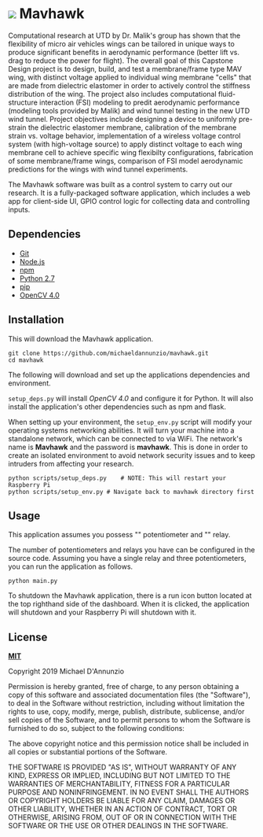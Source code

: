 # ![](icons/favicon.ico) **Mavhawk**

Computational research at UTD by Dr. Malik's group has shown that the flexibility of micro air vehicles wings can be tailored in unique ways to produce significant benefits in aerodynamic performance (better lift vs. drag to reduce the power for flight).  The overall goal of this Capstone Design project is to design, build, and test a membrane/frame type MAV wing, with distinct voltage applied to individual wing membrane "cells" that are made from dielectric elastomer in order to actively control the stiffness distribution of the wing. The project also includes computational fluid-structure interaction (FSI) modeling to predit aerodynamic performance (modeling tools provided by Malik) and wind tunnel testing in the new UTD wind tunnel. Project objectives include designing a device to uniformly pre-strain the dielectric elastomer membrane, calibration of the membrane strain vs. voltage behavior, implementation of a wireless voltage control system (with high-voltage source) to apply distinct voltage to each wing membrane cell to achieve specific wing flexibilty configurations, fabrication of some membrane/frame wings, comparison of FSI model aerodynamic predictions for the wings with wind tunnel experiments.

The Mavhawk software was built as a control system to carry out our research. It is a fully-packaged software application, which includes a web app for client-side UI, GPIO control logic for collecting data and controlling inputs.

## **Dependencies**

* [Git]()
* [Node.js](https://nodejs.org/en/)
* [npm](https://www.npmjs.com/get-npm)
* [Python 2.7](https://www.python.org/downloads/)
* [pip]()
* [OpenCV 4.0]()

## **Installation**

This will download the Mavhawk application.

```shell
git clone https://github.com/michaeldannunzio/mavhawk.git
cd mavhawk
```

The following will download and set up the applications dependencies and environment.

`setup_deps.py` will install *OpenCV 4.0* and configure it for Python. It will also install the application's other dependencies such as npm and flask.

When setting up your environment, the `setup_env.py` script will modify your operating systems networking abilities. It will turn your machine into a standalone network, which can be connected to via WiFi. The network's name is **Mavhawk** and the password is **mavhawk**. This is done in order to create an isolated environment to avoid network security issues and to keep intruders from affecting your research.

```shell
python scripts/setup_deps.py	# NOTE: This will restart your Raspberry Pi
python scripts/setup_env.py	# Navigate back to mavhawk directory first
```

## **Usage**

This application assumes you possess "" potentiometer and "" relay.

The number of potentiometers and relays you have can be configured in the source code. Assuming you have a single relay and three potentiometers, you can run the application as follows.

```shell
python main.py
```

To shutdown the Mavhawk application, there is a run icon button located at the top righthand side of the dashboard. When it is clicked, the application will shutdown and your Raspberry Pi will shutdown with it.

## **License**

**[MIT](LICENSE)**

Copyright 2019 Michael D'Annunzio

Permission is hereby granted, free of charge, to any person obtaining a copy of this software and associated documentation files (the "Software"), to deal in the Software without restriction, including without limitation the rights to use, copy, modify, merge, publish, distribute, sublicense, and/or sell copies of the Software, and to permit persons to whom the Software is furnished to do so, subject to the following conditions:

The above copyright notice and this permission notice shall be included in all copies or substantial portions of the Software.

THE SOFTWARE IS PROVIDED "AS IS", WITHOUT WARRANTY OF ANY KIND, EXPRESS OR IMPLIED, INCLUDING BUT NOT LIMITED TO THE WARRANTIES OF MERCHANTABILITY, FITNESS FOR A PARTICULAR PURPOSE AND NONINFRINGEMENT. IN NO EVENT SHALL THE AUTHORS OR COPYRIGHT HOLDERS BE LIABLE FOR ANY CLAIM, DAMAGES OR OTHER LIABILITY, WHETHER IN AN ACTION OF CONTRACT, TORT OR OTHERWISE, ARISING FROM, OUT OF OR IN CONNECTION WITH THE SOFTWARE OR THE USE OR OTHER DEALINGS IN THE SOFTWARE.
